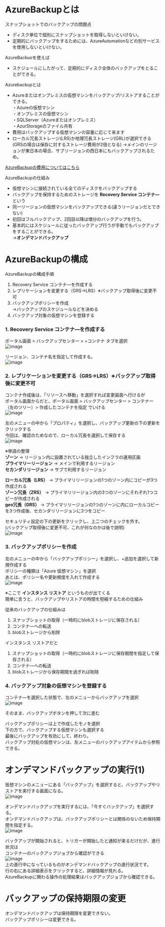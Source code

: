 # AzureBackupとは  

スナップショットでのバックアップの問題点  
- ディスク単位で個別にスナップショットを取得しないといけない。  
- 定期的にバックアップをするためには、AzureAutomationなどの別サービスを使用しないといけない。  

AzureBackuoを使えば  
- スケジュールにしたがって、定期的にディスク全体のバックアップをとることができる。  

Azurebackupとは  
- Azureまたはオンプレミスの仮想マシンをバックアップ/リストアすることができる。  
 ・Azureの仮想マシン  
 ・オンプレミスの仮想マシン  
 ・SQLServer（Azureまたはオンプレミス）  
 ・AzurStorageのファイル共有  
- 費用はバックアップする仮想マシンの容量に応じて来ます  
- ローカル冗長ストレージ(LRS)か地理冗長ストレージ(GRL)が選択できる  
  (GRSの場合は保存に対するストレージ費用が2倍となる)
  →メインのリージョンが東日本の場合、サブリージョンの西日本にもバックアップされるため。    

[AzureBackupの費用についてはこちら](https://azure.microsoft.com/ja-jp/pricing/details/backup/)  

AzureBackupの仕組み  
- 仮想マシンに接続されている全てのディスクをバックアップする  
- バックアップを保持するためのストレージを **Recovery Service コンテナ―** という  
- 同一リージョンの仮想マシンをバックアップできる(違うリージョンだとできない)  
- 初回はフルバックアップ、2回目以降は増分のバックアップを行う。  
- 基本的にはスケジュールに従ったバックアップ行うが手動でもバックアップをすることができる。  
  →**オンデマンドバックアップ**  


# AzureBackupの構成  

AzureBackupの構成手順  
1. Recovery Service コンテナ―を作成する  
2. レプリケーションを変更する（GRS→LRS）※バックアップ取得後に変更不可  
3. バックアップポリシーを作成  
   →バックアップのスケジュールなどを決める  
4. バックアップ対象の仮想マシンを登録する  


### 1. Recovery Service コンテナ―を作成する  

ポータル画面 > バックアップセンター > +コンテナ タブを選択  
![image](./image/1.png)  

リージョン、コンテナ名を指定して作成する。  
![image](./image/2.png)  


### 2. レプリケーションを変更する（GRS→LRS）※バックアップ取得後に変更不可  

コンテナ作成後は、「リソースへ移動」を選択すれば変更画面へ行けるが  
ポータル画面からだと、ポータル画面 > バックアップセンター > コンテナー（左のツリー）> 作成したコンテナを指定  でいける  
![image](./image/3.png)  

左のメニューの中から「プロパティ」を選択し、バックアップ更新の下の更新をクリックする  
今回は、確認のためなので、ローカル冗長を選択して保存する  
![image](./image/4.png)  

※単語の整理  
**ゾーン** → リージョン内に設置されている独立したインフラの運用区画  
**プライマリーリージョン** → メインで利用するリージョン  
**セカンダリリージョン** → サブで利用するリージョン  

**ローカル冗長（LRS）** → プライマリリージョンの1つのゾーン内にコピーが3つ作成される  
**ゾーン冗長（ZRS）** → プライマリリージョン内の3つのゾーンにそれぞれ1つコピーが作成される  
**geo冗長（GRS）** → プライマリリージョンの1つのゾーンに内にローカルコピーを3つ作成後、セカンダリリージョンに3つをコピー  

セキュリティ設定の下の更新をクリックし、上二つのチェックを外す。  
(バックアップ取得後に変更不可、これが何なのかは後で説明)  
![image](./image/5.png)  


### 3. バックアップポリシーを作成  

左のメニューの中から「バックアップポリシー」を選択し、+追加を選択して新規作成する  
ポリシーの種類は「Azure 仮想マシン」を選択  
あとは、ポリシー名や更新頻度を入れて作成する  
![image](./image/6.png)  

※ここで **インスタンス リストア** というものが出てくる  
  簡単に言うと、バックアップやリストアの時間を短縮するための仕組み  

  従来のバックアップの仕組みは
  1. スナップショットの取得（一時的にblobストレージに保存される）  
  2. コンテナ―への転送  
  3. blobストレージから削除  

  インスタンス リストアだと  
  1. スナップショットの取得（一時的にblobストレージに保存期間を指定して保存される）  
  2. コンテナ―への転送  
  3. blobストレージから保存期間を過ぎれば削除  


### 4. バックアップ対象の仮想マシンを登録する  

コンテナ―を選択した状態で、左のメニューからバックアップを選択  
![image](./image/7.png)  

そのまま、バックアップボタンを押して次に進む  

バックアップポリシーは上で作成したモノを選択  
下の方で、バックアップする仮想マシンも選択する  
最後にバックアップを有効にして、終わり。  
バックアップ対処の仮想マシンは、左メニューのバックアップアイテムから参照できる。  
 

# オンデマンドバックアップの実行(1)  

仮想マシンのメニューにある「バックアップ」を選択すると、バックアップやリストアを実行する画面になる。  
![image](./image/8.png)  

オンデマンドバックアップを実行するには、「今すぐバックアップ」を選択する。  
オンデマンドバックアップは、バックアップポリシーとは関係のないため保持期間を指定する。  
![image](./image/9.png)  

バックアップが開始されると、トリガーが開始したと通知が来るだけだが、進行状況は  
コンテナ―のバックアップジョブから確認ができる  
![image](./image/10.png)  
上の進行中になっているものがオンデマンドバックアップの進行状況です。  
行の右にある詳細表示をクリックすると、詳細情報が見れる。  
AzureBackupに関わる操作の処理結果はバックアップジョブから確認できる。  


# バックアップの保持期限の変更  

オンデマンドバックアップは保持期限を変更できない。  
バックアップポリシーは変更できる。  

